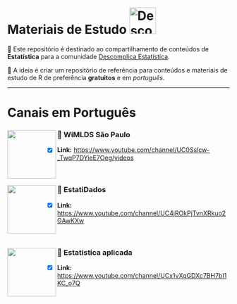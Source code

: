# Materiais de Estudo <a  href="https://www.instagram.com/descomplicaestatistica/"> <img src="https://upload.wikimedia.org/wikipedia/commons/thumb/0/09/YouTube_full-color_icon_%282017%29.svg/1280px-YouTube_full-color_icon_%282017%29.svg.png" title="Descomplica Estatistica" class="center" width="60">  </a>  

:file_folder: Este repositório é destinado ao compartilhamento de conteúdos de **Estatística** para a comunidade
[Descomplica Estatística](https://www.instagram.com/descomplicaestatistica/). 

:pushpin: A ideia é criar um repositório de referência para conteúdos e materiais de estudo de R de preferência **gratuitos** e em *português*. 


------

# Canais em Português

### :green_book: WiMLDS São Paulo <img align="left" width="110" src="https://yt3.ggpht.com/a/AATXAJw8qZL7gE85YLSLJmnjofp-E-xCVHsBVb51gVlw=s176-c-k-c0x00ffffff-no-rj">
- [x] **Link:** https://www.youtube.com/channel/UC0Sslcw-_TwqP7DYieE7Oeg/videos

<br>

### :green_book: EstatiDados <img align="left" width="110" src="https://yt3.ggpht.com/a/AATXAJxGYHT7lMdH3kZ5JpNmeCg9-pjjBdthFvwja7s1Fg=s176-c-k-c0x00ffffff-no-rj">
- [x] **Link:** https://www.youtube.com/channel/UC4jROkPjTvnXRkuo2GAwKXw

<br>

### :green_book: Estatistica aplicada <img align="left" width="110" src="https://yt3.ggpht.com/a/AATXAJxiUXkqFPX-Qq631wrtlqXGvSTVutB77qIkaeEccq4=s176-c-k-c0x00ffffff-no-rj">
- [x] **Link:** https://www.youtube.com/channel/UCx1vXgGDXc7BH7bI1KC_o7Q
